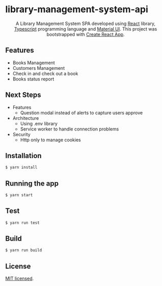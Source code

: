 # library-management-system-api
<p align="center">A Library Management System SPA developed using <a href="https://reactjs.org/" target="_blank">React</a> library, <a href="https://nestjs.com/" target="_blank">Typescript</a> programming language and <a href="https://mui.com/" target="_blank">Material UI</a>. This project was bootstrapped with <a href="https://github.com/facebook/create-react-app" target="_blank">Create React App</a>.
</p>

## Features
* Books Management
* Customers Management
* Check in and check out a book
* Books status report

## Next Steps
- Features
  - Question modal instead of alerts to capture users approve
- Architecture
  - Using .env library
  - Service worker to handle connection problems
- Security
  - Http only to manage cookies

## Installation

```bash
$ yarn install
```

## Running the app

```bash
$ yarn start
```

## Test

```bash
$ yarn run test
```

## Build

```bash
$ yarn run build
```

## License

[MIT licensed](LICENSE).
